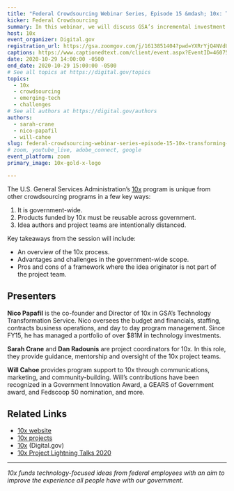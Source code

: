 ```yaml
---
title: "Federal Crowdsourcing Webinar Series, Episode 15 &mdash; 10x: Transforming Technology Through Agile Investments"
kicker: Federal Crowdsourcing
summary: In this webinar, we will discuss GSA’s incremental investment program, 10x, which is modeled after modern venture capital best practices and start up studios.
host: 10x
event_organizer: Digital.gov
registration_url: https://gsa.zoomgov.com/j/1613851404?pwd=YXRrYjQ4NVdUZWhPNHNJUEpDTFlxdz09
captions: https://www.captionedtext.com/client/event.aspx?EventID=4607560&CustomerID=321
date: 2020-10-29 14:00:00 -0500
end_date: 2020-10-29 15:00:00 -0500
# See all topics at https://digital.gov/topics
topics:
  - 10x
  - crowdsourcing
  - emerging-tech
  - challenges
# See all authors at https://digital.gov/authors
authors:
  - sarah-crane
  - nico-papafil
  - will-cahoe
slug: federal-crowdsourcing-webinar-series-episode-15-10x-transforming-technology-through-agile-investments
# zoom, youtube_live, adobe_connect, google
event_platform: zoom
primary_image: 10x-gold-x-logo

---
```


The U.S. General Services Administration’s [10x](https://10x.gsa.gov/) program is unique from other crowdsourcing programs in a few key ways:

1. It is government-wide. 
2. Products funded by 10x must be reusable across government. 
3. Idea authors and project teams are intentionally distanced. 

Key takeaways from the session will include:

* An overview of the 10x process. 
* Advantages and challenges in the government-wide scope. 
* Pros and cons of a framework where the idea originator is not part of the project team. 

## Presenters

**Nico Papafil** is the co-founder and Director of 10x in GSA’s Technology Transformation Service. Nico oversees the budget and financials, staffing, contracts business operations, and day to day program management. Since FY15, he has managed a portfolio of over $81M in technology investments.

**Sarah Crane** and **Dan Radounis** are project coordinators for 10x. In this role, they provide guidance, mentorship and oversight of the 10x project teams.

**Will Cahoe** provides program support to 10x through communications, marketing, and community-building. Will’s contributions have been recognized in a Government Innovation Award, a GEARS of Government award, and Fedscoop 50 nomination, and more.

## Related Links

  * [10x website](http://10x.gsa.gov)
  * [10x projects](https://trello.com/b/NyUC0e0j/10x-project-tracking)
  * [10x](https://digital.gov/topics/10x/) (Digital.gov)
  * [10x Project Lightning Talks 2020](https://digital.gov/event/2020/06/30/10x-project-lightning-talks-2020/)

---

_10x funds technology-focused ideas from federal employees with an aim to improve the experience all people have with our government._ 
